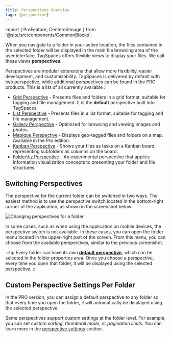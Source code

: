 ```yaml
---
title: Perspectives Overview
tags: [perspective]
---
```


import { ProFeature, CenteredImage } from '@site/src/components/CommonBlocks';

When you navigate to a folder in your active location, the files contained in the selected folder will be displayed in the main file browsing area of the user interface. TagSpaces offers flexible views to display your files. We call these views **perspectives**.

Perspectives are modular extensions that allow more flexibility, easier development, and customizability. TagSpaces is delivered by default with two perspective, while additional perspectives can be found in the PRO products. This is a list of all currently available :

- [Grid Perspective](/perspectives/grid/) - Presents files and folders in a grid format, suitable for tagging and file management. It is the **default** perspective built into TagSpaces.
- [List Perspective](/perspectives/list/) - Presents files in a list format, suitable for tagging and file management.
- [Gallery Perspective](/perspectives/gallery/) <ProFeature /> - Optimized for browsing and viewing images and photos.
- [Mapique Perspective](/perspectives/mapique/) <ProFeature /> - Displays geo-tagged files and folders on a map. Available in the Pro edition.
- [Kanban Perspective](/perspectives/kanban/) <ProFeature /> - Shows your files as tasks on a Kanban board, representing subfolders as columns on the board.
- [FolderViz Perspective](/perspectives/folderviz/) <ProFeature /> - An experimental perspective that applies information visualization concepts to presenting your folder and file structures.

## Switching Perspectives

The perspective for the current folder can be switched in two ways. The easiest method is to use the perspective switch located in the bottom-right corner of the application, as shown in the screenshot below.

![Changing perspectives for a folder](/media/core/perspective-switch.avif)

In some cases, such as when using the application on mobile devices, the perspective switch is not available. In these cases, you can open the folder menu located in the upper-right part of the screen. From this menu, you can choose from the available perspectives, similar to the previous screenshot.

:::tip
Every folder can have its own **[default perspective](/folders/#default-folder-perspective)**, which can be selected in the folder properties area. Once you choose a perspective, every time you open that folder, it will be displayed using the selected perspective.
:::

## Custom Perspective Settings Per Folder

<ProFeature />

In the PRO version, you can assign a default perspective to any folder so that every time you open the folder, it will automatically be displayed using the selected perspective.

Some perspectives support custom settings at the folder level. For example, you can set custom _sorting_, _thumbnail mode_, or _pagination limits_. You can learn more in the [perspective settings](/perspectives/grid/#perspective-settings) section.
